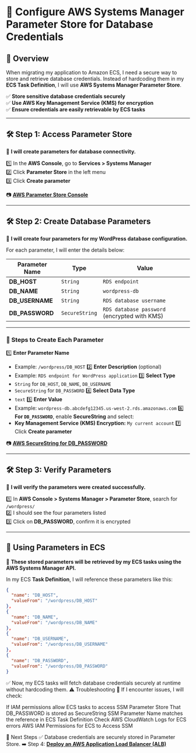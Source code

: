 # **🔐 Configure AWS Systems Manager Parameter Store for Database Credentials**

## **📌 Overview**
When migrating my application to Amazon ECS, I need a secure way to store and retrieve database credentials. Instead of hardcoding them in my **ECS Task Definition**, I will use **AWS Systems Manager Parameter Store**.

✅ **Store sensitive database credentials securely**  
✅ **Use AWS Key Management Service (KMS) for encryption**  
✅ **Ensure credentials are easily retrievable by ECS tasks**  

---

## **🛠️ Step 1: Access Parameter Store**
📌 **I will create parameters for database connectivity.**  

1️⃣ In the **AWS Console**, go to **Services > Systems Manager**  
2️⃣ Click **Parameter Store** in the left menu  
3️⃣ Click **Create parameter**  

📷 [**AWS Parameter Store Console**](images/parameter-store.png)

---

## **🛠️ Step 2: Create Database Parameters**
📌 **I will create four parameters for my WordPress database configuration.**  

For each parameter, I will enter the details below:

| Parameter Name | Type          | Value                                  |
|---------------|--------------|----------------------------------------|
| **DB_HOST**   | `String`      | `RDS endpoint`                         |
| **DB_NAME**   | `String`      | `wordpress-db`                         |
| **DB_USERNAME** | `String`   | `RDS database username`                 |
| **DB_PASSWORD** | `SecureString` | `RDS database password` (encrypted with KMS) |


---

### **🔹 Steps to Create Each Parameter**
1️⃣ **Enter Parameter Name**  
   - Example: `/wordpress/DB_HOST`
2️⃣ **Enter Description** (optional)  
   - Example: `RDS endpoint for WordPress application`
3️⃣ **Select Type**  
   - `String` for `DB_HOST`, `DB_NAME`, `DB_USERNAME`  
   - `SecureString` for `DB_PASSWORD`
4️⃣ **Select Data Type**  
   - `text`
5️⃣ **Enter Value**  
   - Example: `wordpress-db.abcdefg12345.us-west-2.rds.amazonaws.com`
6️⃣ **For `DB_PASSWORD`**, enable **SecureString** and select:  
   - **Key Management Service (KMS) Encryption:** `My current account`
7️⃣ Click **Create parameter**  

📷 [**AWS SecureString for DB_PASSWORD**](images/securestring.png)

---

## **🛠️ Step 3: Verify Parameters**
📌 **I will verify the parameters were created successfully.**  

1️⃣ In **AWS Console > Systems Manager > Parameter Store**, search for `/wordpress/`  
2️⃣ I should see the four parameters listed  
3️⃣ Click on **DB_PASSWORD**, confirm it is encrypted  


---

## **🔗 Using Parameters in ECS**
📌 **These stored parameters will be retrieved by my ECS tasks using the AWS Systems Manager API.**  

In my ECS **Task Definition**, I will reference these parameters like this:

```json
{
  "name": "DB_HOST",
  "valueFrom": "/wordpress/DB_HOST"
},
{
  "name": "DB_NAME",
  "valueFrom": "/wordpress/DB_NAME"
},
{
  "name": "DB_USERNAME",
  "valueFrom": "/wordpress/DB_USERNAME"
},
{
  "name": "DB_PASSWORD",
  "valueFrom": "/wordpress/DB_PASSWORD"
}
```
✅ Now, my ECS tasks will fetch database credentials securely at runtime without hardcoding them.
⚠️ Troubleshooting
📌 If I encounter issues, I will check:

If IAM permissions allow ECS tasks to access SSM Parameter Store
That DB_PASSWORD is stored as SecureString
SSM Parameter Name matches the reference in ECS Task Definition
Check AWS CloudWatch Logs for ECS errors
AWS IAM Permissions for ECS to Access SSM

📌 Next Steps
✅ Database credentials are securely stored in Parameter Store.
➡️ Step 4: **[Deploy an AWS Application Load Balancer (ALB)](../docs/deploy-alb.md)** 
